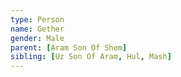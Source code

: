 ```yaml
---
type: Person
name: Gether
gender: Male
parent: [Aram Son Of Shem]
sibling: [Uz Son Of Aram, Hul, Mash]
---
```

